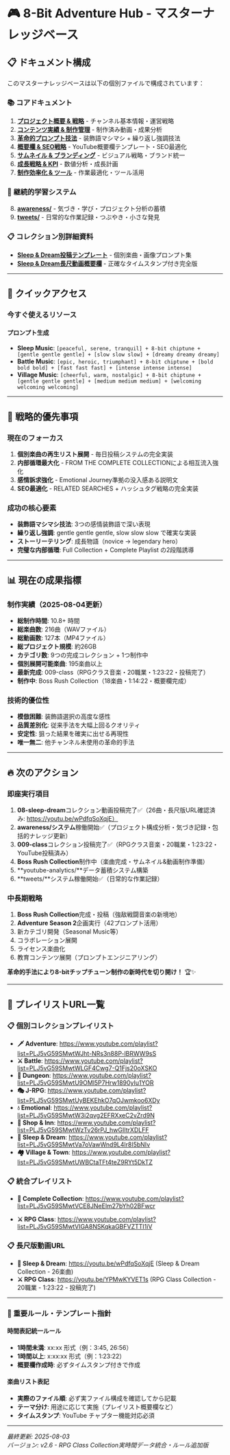 # 🎮 8-Bit Adventure Hub - マスターナレッジベース

## 📋 ドキュメント構成

このマスターナレッジベースは以下の個別ファイルで構成されています：

### 📚 **コアドキュメント**
1. **[プロジェクト概要 & 戦略](./01-project-overview.md)** - チャンネル基本情報・運営戦略
2. **[コンテンツ実績 & 制作管理](./02-content-portfolio.md)** - 制作済み動画・成果分析
3. **[革命的プロンプト技法](./03-prompt-engineering.md)** - 装飾語マシマシ + 繰り返し強調技法
4. **[概要欄 & SEO戦略](./04-description-seo.md)** - YouTube概要欄テンプレート・SEO最適化
5. **[サムネイル & ブランディング](./05-thumbnail-branding.md)** - ビジュアル戦略・ブランド統一
6. **[成長戦略 & KPI](./06-growth-analytics.md)** - 数値分析・成長計画
7. **[制作効率化 & ツール](./07-production-tools.md)** - 作業最適化・ツール活用

### 🧠 **継続的学習システム**
8. **[awareness/](./awareness/)** - 気づき・学び・プロジェクト分析の蓄積
9. **[tweets/](./tweets/)** - 日常的な作業記録・つぶやき・小さな発見

### 📋 **コレクション別詳細資料**
- **[Sleep & Dream投稿テンプレート](./08-sleep-dream-content-templates.md)** - 個別楽曲・画像プロンプト集
- **[Sleep & Dream長尺動画概要欄](./08-sleep-dream-full-collection-description.md)** - 正確なタイムスタンプ付き完全版

---

## 🚀 クイックアクセス

### 今すぐ使えるリソース

#### プロンプト生成
- **Sleep Music**: `[peaceful, serene, tranquil] + 8-bit chiptune + [gentle gentle gentle] + [slow slow slow] + [dreamy dreamy dreamy]`
- **Battle Music**: `[epic, heroic, triumphant] + 8-bit chiptune + [bold bold bold] + [fast fast fast] + [intense intense intense]`
- **Village Music**: `[cheerful, warm, nostalgic] + 8-bit chiptune + [gentle gentle gentle] + [medium medium medium] + [welcoming welcoming welcoming]`

---

## 🎯 戦略的優先事項

### 現在のフォーカス
1. **個別楽曲の再生リスト展開** - 毎日投稿システムの完全実装
2. **内部循環最大化** - FROM THE COMPLETE COLLECTIONによる相互流入強化
3. **感情訴求強化** - Emotional Journey準拠の没入感ある説明文
4. **SEO最適化** - RELATED SEARCHES + ハッシュタグ戦略の完全実装

### 成功の核心要素
- **装飾語マシマシ技法**: 3つの感情装飾語で深い表現
- **繰り返し強調**: gentle gentle gentle, slow slow slow で確実な実装
- **ストーリーテリング**: 成長物語（novice → legendary hero）
- **完璧な内部循環**: Full Collection + Complete Playlist の2段階誘導

---

## 📊 現在の成果指標

### 制作実績（2025-08-04更新）
- **総制作時間**: 10.8+ 時間
- **総楽曲数**: 216曲（WAVファイル）
- **総動画数**: 127本（MP4ファイル）
- **総プロジェクト規模**: 約26GB
- **カテゴリ数**: 9つの完成コレクション + 1つ制作中
- **個別展開可能楽曲**: 195楽曲以上
- **最新完成**: 009-class（RPGクラス音楽・20職業・1:23:22・投稿完了）
- **制作中**: Boss Rush Collection（18楽曲・1:14:22・概要欄完成）

### 技術的優位性
- **模倣困難**: 装飾語選択の高度な感性
- **品質差別化**: 従来手法を大幅上回るクオリティ
- **安定性**: 狙った結果を確実に出せる再現性
- **唯一無二**: 他チャンネル未使用の革命的手法

---

## 🔥 次のアクション

### 即座実行項目
1. **08-sleep-dream**コレクション動画投稿完了✅（26曲・長尺版URL確認済み: https://youtu.be/wPdfqSoXqjE）
2. **awareness/システム**稼働開始✅（プロジェクト構成分析・気づき記録・包括的ナレッジ更新）
3. **009-class**コレクション投稿完了✅（RPGクラス音楽・20職業・1:23:22・YouTube投稿済み）
4. **Boss Rush Collection**制作中（楽曲完成・サムネイル&動画制作準備）
5. **youtube-analytics/**データ蓄積システム構築
6. **tweets/**システム稼働開始✅（日常的な作業記録）

### 中長期戦略
1. **Boss Rush Collection**完成・投稿（強敌戦闘音楽の新境地）
2. **Adventure Season 2**企画実行（42プロンプト活用）
3. 新カテゴリ開発（Seasonal Music等）
4. コラボレーション展開
5. ライセンス楽曲化
6. 教育コンテンツ展開（プロンプトエンジニアリング）

**革命的手法により8-bitチップチューン制作の新時代を切り開け！** 🏆✨

---

## 🎵 プレイリストURL一覧

### 📋 個別コレクションプレイリスト
- **🗡️ Adventure**: https://www.youtube.com/playlist?list=PLJ5vG59SMwtWJht-NRs3n88P-lBRWW9sS
- **⚔️ Battle**: https://www.youtube.com/playlist?list=PLJ5vG59SMwtWLGF4Cwg7-Q1Fjs20oXSKO
- **🏰 Dungeon**: https://www.youtube.com/playlist?list=PLJ5vG59SMwtU9OMl5P7Hrw1890yIu1YOR
- **🎭 J-RPG**: https://www.youtube.com/playlist?list=PLJ5vG59SMwtUyBEKEhkO7qOJwmkoo6XDy
- **💧 Emotional**: https://www.youtube.com/playlist?list=PLJ5vG59SMwtW3i2qvg2EFRXxeC2vZrd9N
- **🏪 Shop & Inn**: https://www.youtube.com/playlist?list=PLJ5vG59SMwtWzTv26rPJ_hwGIItrXDLFF
- **🌙 Sleep & Dream**: https://www.youtube.com/playlist?list=PLJ5vG59SMwtVa7oVawWnd9L4lr8I5bNIv
- **🏘️ Village & Town**: https://www.youtube.com/playlist?list=PLJ5vG59SMwtUWBCtaTFt4teZ9RYt5DkTZ

### 📋 統合プレイリスト
- **🎵 Complete Collection**: https://www.youtube.com/playlist?list=PLJ5vG59SMwtVCE8JNeElm27bYh02BFwcr

- **⚔️ RPG Class**: https://www.youtube.com/playlist?list=PLJ5vG59SMwtVIGA8NSKqkaGBFVZTTI1iV

### 📋 長尺版動画URL
- **🌙 Sleep & Dream**: https://youtu.be/wPdfqSoXqjE (Sleep & Dream Collection - 26楽曲)
- **⚔️ RPG Class**: https://youtu.be/YPMwKYVET1s (RPG Class Collection - 20職業 - 1:23:22 - 投稿完了)

---

### 🎯 重要ルール・テンプレート指針

#### 時間表記統一ルール
- **1時間未満**: xx:xx 形式（例：3:45, 26:56）
- **1時間以上**: x:xx:xx 形式（例：1:23:22）
- **概要欄作成時**: 必ずタイムスタンプ付きで作成

#### 楽曲リスト表記
- **実際のファイル順**: 必ず実ファイル構成を確認してから記載
- **テーマ分け**: 用途に応じて実施（プレイリスト概要欄など）
- **タイムスタンプ**: YouTube チャプター機能対応必須

---

*最終更新: 2025-08-03*  
*バージョン: v2.6 - RPG Class Collection実時間データ統合・ルール追加版*